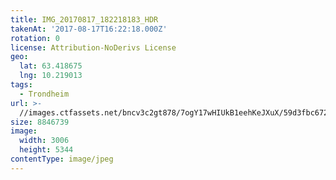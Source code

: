 ```yaml
---
title: IMG_20170817_182218183_HDR
takenAt: '2017-08-17T16:22:18.000Z'
rotation: 0
license: Attribution-NoDerivs License
geo:
  lat: 63.418675
  lng: 10.219013
tags:
  - Trondheim
url: >-
  //images.ctfassets.net/bncv3c2gt878/7ogY17wHIUkB1eehKeJXuX/59d3fbc6727c1f12db6d88b908b341db/img_20170817_182218183_hdr_35801213884_o
size: 8846739
image:
  width: 3006
  height: 5344
contentType: image/jpeg
---
```


